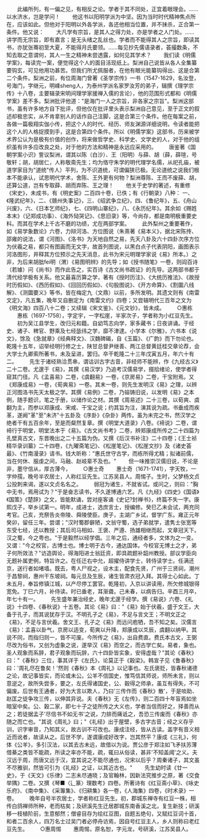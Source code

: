 <!-- { "loadSidebar": true } -->
　　此编所列，有一偏之见，有相反之论。学者于其不同处，正宜着眼理会。......以水济水，岂是学问！
　　他这书以阳明学派为中坚。因为当时时代精神焦点所在，应该如此。但他对于阳明以外各学派，各还他相当位置，并不抹杀，正合第一条件。他又说：
　　大凡学有宗旨，是其人之得力处，亦是学者之人门处。......讲学而无宗旨，即有嘉言；是无头绪之乱丝也。学者而不能得其人之宗旨，即读其书，亦犹张骞初至大夏，不能得月氏要领。......每见抄先儒语录者，荟撮数条，不知去取之意谓何，其人一生之精神未尝透露，如何见其学术？
　　我们读《明儒学案》，每读完一案，便觉得这个人的面目活现纸上。梨洲自己说皆从各人全集纂要钩玄，可见他用功甚苦。但我们所尤佩服者，在他有眼光能纂钩得出、这是合第二个条件。梨洲之前，有位周海门曾著《圣学宗传》一书（1547-1629，名汝登，号海门，字继元，明嵊sheng人，为泰州学派名家罗汝芳的弟子，辑撰《理学宗传》十八卷，主要辑录宋明间理学家援禅入儒的言论），他的范围形式都和《明儒学案》差不多。梨洲批评他道："是海门一人之宗旨，非各家之宗旨"。梨洲这部书，虽有许多地方自下批评，但他仅在批评里头表示梨洲自己意见，至于正文的叙述却极忠实，从不肯拿别人的话作自己注脚，这是合第三个条件。他在每案之前，各做一篇极翔实伽小传，把这个人的时代、经历、师友渊源详细说明，令读者能把这个人的人格捉摸到手，这是合第四个条件。所以《明儒学案》这部书，历来被学术界公认为是极有价值的创作，将来做哲学史、科学史、文学史的人，对于他的组织虽有许多应改良之处，对于他的方法和精神是永远应采用的。
　　唐鉴著《国朝学案小识》訾议梨洲，谓其以陈（白沙）、王（阳明）与薛、胡（薛，薛瑄，号敬轩；胡，胡居仁，人称敬斋先生；均为恪守朱学的明代理学名儒，从祀孔庙，被道学家目为"道统"传人）平列，为不识道统，可谓偏狭已极。无论道统之说我们根本不能承认，试思明代学术，舍陈、王外更有何物？梨洲尊陈、王而不废薛、胡，还算公道，岂有专取薛、胡而弃陈、王之理！
　　他关于史学的著述，有重修《宋史》，未成书，有《明史案》二百四十卷，已佚；有《行朝录》八种： 一、《隆武纪年》，二、《赣州失事记》，三、《绍武争立纪》，四、《鲁纪年》，五、《舟山兴废》，六、《日本乞师纪》，七、《四明山寨纪》，八、《永历纪年》。其余如《赐姓本末》（记郑成功事）、《海外恸哭记》、《思旧录》等，今尚存，都是南明极重要史料。而其在学术上千古不磨的功绩，尤在两部学案。
　　此外梨州之重要著作，如《易学象数论》六卷，力辩河洛、方位图说（朱熹著《易本义》，据北宋陈抟、邵雍的说法，谓《河图》、《洛书》为天地自然之易，先天八卦及六十四卦次序方位为伏羲之易，都只有图画而无文字，故首列图说，以黑白点子代表阴阳，画图表示河洛图形，井释其方位预示之先天消息，此书为宋元明理学家说《易》所本。）之非，为后来胡朏fei明（渭）《易图明辨》的先导；如《授书随笔》一卷，则阎百诗（若璩）问《尚书》而作此告之，实百诗《古文尚书疏证》的先导。这两部书都于清代经学极有关系。他又最喜历算之学，著有《授时历注》、《大统历推法》、《故授时历假如》、《西历假如》、《回回历假如》、《句股图说》、《开方命算》、《割圜八线解》、《测圜要义》等书，皆在梅定九（文鼎）以前，多所发明。其遗文则有《南雷文定》，凡五集，晚年又自删定为《南雷文约》四卷；又尝辑明代三百年之文为《明文海》四百八十二卷；又续辑《宋文鉴》、《元文钞》，皆未成。
　　○惠栋
　　惠栋（1697-1758），字定宇，一字松崖，半家次子，学者称为小红豆先生。
　　初为吴江县学生，改归元和籍。自幼笃志向学，家多藏书；日夜讲诵。于经史、诸子、稗官、野乘及七经毖纬之学，靡不津逮。小学本《尔雅》，六书本《说文》，馀及《急就章》《经典释文》、汉魏碑碣，自《玉篇》、《广韵》而下勿论也。乾隆十五年，诏举经明行修之士，陕甘总督尹继善、两江总督黄廷桂交章论荐，会大学士九卿索所著书，未及呈进，罢归。卒干乾隆二十三年戊寅五月，年六十有二。
　　先生于诸经熟洽贯串，谓诂训古字古音，非经师不能辨，作《九经古义》二十二卷。尤邃于《易》，其撰《易汉学》乃追考汉儒易学，掇拾绪论，使学者得窥其门径。凡《孟喜易》二卷，《虞翻易》一卷，《京房易》二卷，干宝附焉。又《郑康成易》一卷，《荀爽易》一卷。其末一卷，则先生发明汉《易》之理，以辨正河图洛书先天太极之学。其撰《易例》二卷，乃镕铸旧说，以发明《易》之本例，随手题识，笔之于册，以储作论之材。其撰《周易述》二十三卷，以荀爽、虞翻为主，而参以郑康成、宋咸、干宝之说；约其旨为注，演其说为疏。书垂成而疾革，遂阙"革"至"未济"十五卦及《序卦》《杂卦》两传。虽为未完之书，然汉学之绝者干有五百余年，至是而粲然复章。撰《明堂大道录》八卷。《褅说》二卷，谓褅行于明堂，明堂法本于《易》。《古文尚书考》二卷，辨郑康成所传之二十四篇为孔壁真古文，东晋晚出之二十五篇为伪。又撰《后汉书补注》二十四卷；《王士祯精华录训纂》二十四卷，《九曜斋笔记》、《松崖笔记》、《松崖文抄》及《诸史荟最》、《竹南漫录》请书。钱大昕称："惠氏世守古学，而栋所得尤精；拟诸前儒，当在何休、服虔之间，马融、赵岐辈不及也。"
　　但一味推崇汉儒旧说，不论是非，墨守信从，厚古薄今，
　　○惠士奇
　　惠士奇（1671-1741），字天牧，一字仲孺，晚号半农居士，人称红豆先生。江苏吴县人。周惕子。生时，父梦杨文贞公投刺来谒，遂以文贞名名之。
　　弱冠为诸生，不就省试。或问之，则曰："胸中无书，焉用试为？"于是奋志读书，不久遂博通六艺。凡《九经》《四史》《国语》《国策》《楚辞》之文，皆能默诵，尝对座客诵《史记?封禅书》，终篇不失一字。康熙戊子，举乡试第一。明年，成进士，选庶言士，授编修。癸巳乙未会试，两充同考官。己亥，充祭告炎帝陵、舜陵使臣。庚子，主湖广乡试，督学广东。雍正元年癸卯，留任三年。尝谓；"汉时蜀郡僻陋，文翁守蜀，选子弟就学，遣隽士张宽等东受七经，还以教授；其后司马相如、王褒、严遵、扬雄相继而起，文章冠天下。汉之蜀，今之粤也。"于是毅然以经学倡。三年之后，通经者多，文体为之一变。又谓："今之校官，古博士也。博士明于古今，通达国体。今校官无博土之才，弟子何所效法？"访造舆论，得海阳进士翁廷资，即具疏题补韶州教授。部议学臣向无题补属吏例，特旨许之。在任迁右中允，超擢侍讲学士，转侍读学士。任满还京，送行者如堵墙。既去，粤人尸视之，设木主，配食先贤，广州于三贤祠，潮州于昌黎祠，惠州干东坡祠。每元旦及生辰，诸生皆肃衣冠入拜。其得士心如此。丁未五月，奉旨修镇江城，以产尽停工罢官。乾隆初，入京以讲读用，所欠修城银得宽免。丁巳六月，补侍读。时已垂老，耳渐聋。己未春，以病告归。辛酉三月卒，年七十有一。
　　先生盛年兼治经史，晚年尤邃于经学。撰《易说》六卷、《礼说》十四卷、《春秋说》十五卷。其论《易》曰："《易》始于伏羲，盛于文王，大备于孔子，而其说犹存于汉。不明孔子之《易》，不足与言文王；不明文正之《易》，不足与言伏羲。舍文王、孔子之《易》而远问庖牺，吾不知之矣。汉儒言《易》：孟喜以卦气，京房以适变，荀爽以升降，郑康成以爻辰，虞翻以纳甲。其说不同，而指归则一，皆不可废。今所传之《易》，出自费直。费氏本古文，王弼尽改为俗书，又创为虚象之说，遂举汉《易》而空之，而古学亡矣。易者，象也。圣人观象而系辞，君子观象而玩辞，六十四卦皆实象，安得虚哉？"其论《春秋》曰："《春秋》三位，事其详于《左氏》，论莫正于《穀梁》。韩宣子见《鲁春秋》曰：'周礼尽在鲁矣！'然则《春秋》本《周礼》以记事也。左氏褒贬，皆春秋诸德之论，故记事皆实，而论或未公。公羊不信国史，惟笃信其师说，师所未言，则以意逆之，故所失尝多，要之，左氏得诸国史，公、穀得之师承，虽互有得失，不可偏废。后世有王通者，好为大言以欺人，乃曰'三传作而《春秋》散'，于是啖助、赵匡之徒争攻三传，以伸其异说。夫《春秋》无《左传》，则二百四十年盲焉如坐暗室中矣。公、穀二家，即七十子之徒所传之大义也，学者当信而好之，择善而从之；若徒据孟子'尽信书不如无书'之说，力排而痛诋之，吾恐三传废而《春秋》亦随之而亡也。"其说《周礼》曰；"《礼经》出于屋壁，多古字古音；经之义存乎训，识字审音，乃知其义，故古训不可改也。康成注经，皆从古读。盖字有音义相近而讹者，故读从之。后世不学，遂谓康成好改字，岂其然平？康成《三礼》，何体《公羊》，多引汉法，以其去古未远，故借以为说。贾公彦于郑注如飞矛扶苏薄借綦之类皆不能疏，所读之率亦不能，疏，辄曰从俗读，甚非'不知盖阈'之义。夫汉远于周，而唐又远于汉，宜其说之不能尽通也，况宋以后乎？周秦诸子，其文虽不尽雅驯，然皆可引为《礼经》之证，以其近古也。"
　　先生幼时读《廿一史》，于《天文》《乐律》二志未尽通晓；及官翰林，因新法究推步之原，著《交食举隅》二卷。又撰《琴■〈辶篆〉理数考》四卷。所著诗有《红豆斋小草》、《咏史乐府》、《南中集》、《采篿集》、《归耕集》各一卷，《人海集》四卷，《时术录》一卷。
　　晚年自号半农居士，学者称红豆先生。初，郡城东禅寺有红豆一株，相传白鸽禅师所种，老而枯矣；及研溪先生迁居郡城东南香溪之北，复生新技；研溪移一枝植阶前，生意郁然；僧睿目存为绘红豆图，自题五绝句，又赋红豆词十首，和者二百余人，四万名士过吴门者必停舟访焉，因自号红豆主人，乡人则称曰老红豆先生。
　　○惠周惕
　　惠周惕，原名恕，字元龙，号研溪，江苏吴县人。
